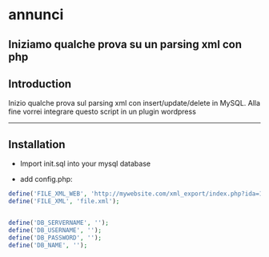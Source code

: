 # annunci
Iniziamo qualche prova su un parsing xml con php
---
## Introduction

Inizio qualche prova sul parsing xml con insert/update/delete in MySQL.
Alla fine vorrei integrare questo script in un plugin wordpress

---
## Installation

* Import init.sql into your mysql database

* add config.php:

```php
define('FILE_XML_WEB', 'http://mywebsite.com/xml_export/index.php?ida=10');
define('FILE_XML', 'file.xml');


define('DB_SERVERNAME', '');
define('DB_USERNAME', '');
define('DB_PASSWORD', '');
define('DB_NAME', '');

```